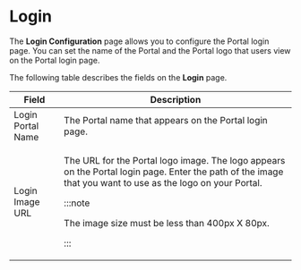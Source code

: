 ﻿---
sidebar_position: 9
---

# Login

<head>
  <meta name="guidename" content="API Management"/>
  <meta name="context" content="GUID-5b5a6582-e28b-4deb-bc17-e594eeff6dca"/>
</head>

The **Login Configuration** page allows you to configure the Portal login page. You can set the name of the Portal and the Portal logo that users view on the Portal login page.

The following table describes the fields on the **Login** page. 

|**Field** |**Description** |
| ------- | -------- |
|Login Portal Name|The Portal name that appears on the Portal login page. |
|Login Image URL|<p>The URL for the Portal logo image. The logo appears on the Portal login page. Enter the path of the image that you want to use as the logo on your Portal. </p><p>:::note</p><p>The image size must be less than 400px X 80px.</p><p>::: </p>|

